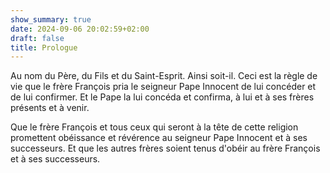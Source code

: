 ```yaml
---
show_summary: true
date: 2024-09-06 20:02:59+02:00
draft: false
title: Prologue
---
```





Au nom du Père, du Fils et du Saint-Esprit. Ainsi soit-il. Ceci est la règle de vie que le frère François pria le seigneur Pape Innocent de lui concéder et de lui confirmer. Et le Pape la lui concéda et confirma, à lui et à ses frères présents et à venir.

Que le frère François et tous ceux qui seront à la tête de cette religion promettent obéissance et révérence au seigneur Pape Innocent et à ses successeurs. Et que les autres frères soient tenus d'obéir au frère François et à ses successeurs.

